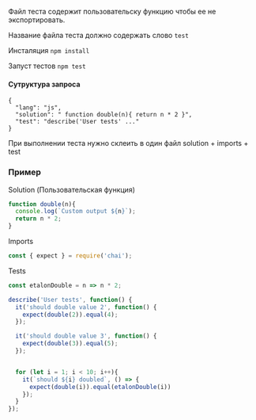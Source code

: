 Файл теста содержит пользовательску функцию чтобы ее не экспортировать.
 
Название файла теста должно содержать слово `test`

Инсталяция `npm install`

Запуст тестов `npm test`

#### Сутруктура запроса
```
{
  "lang": "js", 
  "solution": " function double(n){ return n * 2 }",
  "test": "describe('User tests' ..."
}
```

При выполнении теста нужно склеить в один файл solution + imports + test


### Пример

Solution (Пользовательская функция)

```javascript
function double(n){
  console.log(`Custom output ${n}`);
  return n * 2;
}
```

Imports  
```javascript
const { expect } = require('chai');
```

Tests

```javascript
const etalonDouble = n => n * 2;

describe('User tests', function() {
  it('should double value 2', function() {
    expect(double(2)).equal(4);
  });

  it('should double value 3', function() {
    expect(double(3)).equal(5);
  });


  for (let i = 1; i < 10; i++){
    it(`should ${i} doubled`, () => {
      expect(double(i)).equal(etalonDouble(i))
    });
  }
});

```




